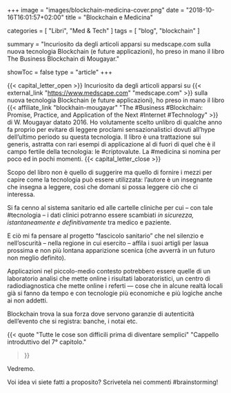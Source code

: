 +++
image = "images/blockchain-medicina-cover.png"
date = "2018-10-16T16:01:57+02:00"
title = "Blockchain e Medicina"

categories = [ "Libri", "Med & Tech" ]
tags = [ "blog", "blockchain" ]

summary = "Incuriosito da degli articoli apparsi su medscape.com sulla nuova tecnologia Blockchain (e future applicazioni), ho preso in mano il libro The Business Blockchain di Mougayar."

showToc = false
type = "article"
+++

{{< capital_letter_open >}}
Incuriosito da degli articoli apparsi su {{< external_link "https://www.medscape.com" "medscape.com" >}} sulla nuova tecnologia Blockchain (e future applicazioni), ho preso in mano il libro {{< affiliate_link "blockhain-mougayar" "The #Business #Blockchain: Promise, Practice, and Application of the Next #Internet #Technology" >}} di W. Mougayar datato 2016.
Ho volutamente scelto unlibro di qualche anno fa proprio per evitare di leggere proclami sensazionalistici dovuti all’hype dell’ultimo periodo su questa tecnologia.
Il libro è una trattazione sui generis, astratta con rari esempi di applicazione al di fuori di quel che è il campo fertile della tecnologia: le #criptovalute. La #medicina si nomina per poco ed in pochi momenti.
{{< capital_letter_close >}}

Scopo del libro non è
quello di suggerire ma quello di fornire i mezzi per capire come la tecnologia
può essere utilizzata: l’autore è un insegnante che insegna a leggere, così che
domani si possa leggere ciò che ci interessa.

Si fa cenno al sistema sanitario ed alle cartelle cliniche per cui – con tale #tecnologia – i dati clinici potranno essere scambiati _in sicurezza, istantaneamente e definitivamente_ tra medico e paziente.

E ciò mi fa pensare al progetto “fascicolo sanitario” che nel silenzio e nell’oscurità – nella regione in cui esercito – affila i suoi artigli per lasua prossima e non più lontana apparizione scenica (che avverrà in un futuro non meglio definito).


Applicazioni nel piccolo-medio contesto potrebbero essere quelle di un laboratorio analisi che
mette online i risultati laboratoristici, un centro di radiodiagnostica che
mette online i referti ― cose che in alcune realtà locali già si fanno da tempo
e con tecnologie più economiche e più logiche anche ai non addetti.

Blockchain trova la sua forza dove servono garanzie di autenticità dell’evento che si registra: banche, i notai etc.

{{< quote 
    "Tutte le cose son difficili prima di diventare semplici"
    "Cappello introduttivo del 7° capitolo."
>}}

Vedremo.

Voi idea vi siete fatti a proposito? Scrivetela nei commenti #brainstorming!

